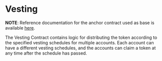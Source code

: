 # Vesting

**NOTE**: Reference documentation for the anchor contract used as base is available [here](https://docs.anchorprotocol.com/smart-contracts/anchor-token/vesting).

The Vesting Contract contains logic for distributing the token according to the specified vesting schedules for multiple accounts. Each account can have a different vesting schedules, and the accounts can claim a token at any time after the schedule has passed.
